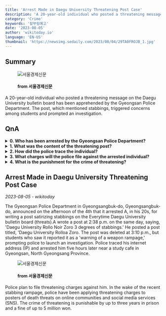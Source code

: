 ```yaml
---
title: 'Arrest Made in Daegu University Threatening Post Case'
description: 'A 20-year-old individual who posted a threatening message on the Daegu University bulletin board has been apprehended by the Gyeongsan Police Department. The post, which mentioned stabbings, triggered concerns among students and prompted an investigation.'
category: 'Crime'
keywords: '칼부림예고'
date: '2023-08-05'
author: 'wikitoday.io'
language: 'EN-US'
thumbnail: 'https://newsimg.sedaily.com/2023/08/04/29TA0FROJB_1.jpg'
---
```


## Summary



<figure>
    <img src="https://newsimg.sedaily.com/2023/08/04/29TA0FROJB_1.jpg" alt="서울경제신문" />
    <figcaption>
        <h4> from 서울경제신문</h4>
    </figcaption>
</figure>


A 20-year-old individual who posted a threatening message on the Daegu University bulletin board has been apprehended by the Gyeongsan Police Department. The post, which mentioned stabbings, triggered concerns among students and prompted an investigation.


## QnA


<details>
    <summary><b>0. Who has been arrested by the Gyeongsan Police Department?</b></summary>
    A 20-year-old individual has been arrested by the Gyeongsan Police Department.
</details>

<details>
    <summary><b>1. What was the content of the threatening post?</b></summary>
    The post mentioned 'Daegu University Rollo Noir Zoro 3 degrees of stabbings.'
</details>

<details>
    <summary><b>2. How did the police trace the individual?</b></summary>
    The police traced the individual through their internet address (IP).
</details>

<details>
    <summary><b>3. What charges will the police file against the arrested individual?</b></summary>
    The police will file threatening charges against the arrested individual.
</details>

<details>
    <summary><b>4. What is the punishment for the crime of threatening?</b></summary>
    The crime of threatening is punishable by up to three years in prison and a fine of up to 5 million won.
</details>



## Arrest Made in Daegu University Threatening Post Case

_2023-08-05 - wikitoday_

The Gyeongsan Police Department in Gyeongsangbuk-do, Gyeongsangbuk-do, announced on the afternoon of the 4th that it arrested A, in his 20s, for writing a post satirizing stabbings on the Everytime Daegu University bulletin board (threats).A wrote a post at 2:38 p.m. on the same day, saying, 'Daegu University Rollo Noir Zoro 3 degrees of stabbings.' He posted a post titled, 'Daegu University Rolloa Zoro. The post was deleted at 3:10 p.m., but students who saw it reported it as a 'warning of a weapon rampage,' prompting police to launch an investigation. Police traced his internet address (IP) and arrested him five hours later near a study cafe in Gyeongsan, North Gyeongsang Province.


<figure>
    <img src="https://newsimg.sedaily.com/2023/08/04/29TA11XCJD_1.jpg" alt="서울경제신문" />
    <figcaption>
        <h4> from 서울경제신문</h4>
    </figcaption>
</figure>


Police plan to file threatening charges against him. In the wake of the recent stabbing rampage, police have been applying threatening charges to posters of death threats on online communities and social media services (SNS). The crime of threatening is punishable by up to three years in prison and a fine of up to 5 million won.
